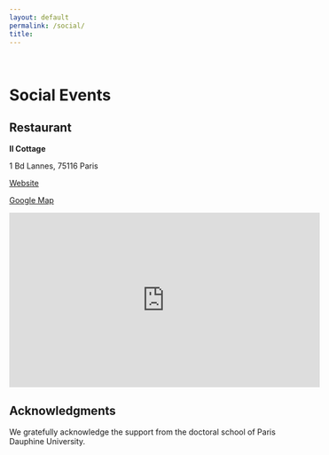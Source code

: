 ```yaml
---
layout: default
permalink: /social/
title: 
---
```


<br>

<h1>Social Events</h1>

<h2>Restaurant</h2>

<strong>Il Cottage</strong>

1 Bd Lannes, 75116 Paris

[Website](https://ilcottage.fr/)

[Google Map](https://goo.gl/maps/3nns3LngVXWgxRNt7)

<!-- <div class="container-md"> -->
<iframe width="560" height="315" src="https://www.youtube.com/embed/J_q8Us-zzo8" title="Il Cottage" frameborder="0" allow="accelerometer; autoplay; clipboard-write; encrypted-media; gyroscope; picture-in-picture; web-share" allowfullscreen></iframe>
<!-- </div> -->

<h2>Acknowledgments</h2>

<p>We gratefully acknowledge the support from the doctoral school of Paris Dauphine University.</p>

